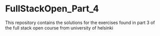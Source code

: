# FullStackOpen_Part_4
This repository contains the solutions for the exercises found in part 3 of the full stack open course from university of helsinki
